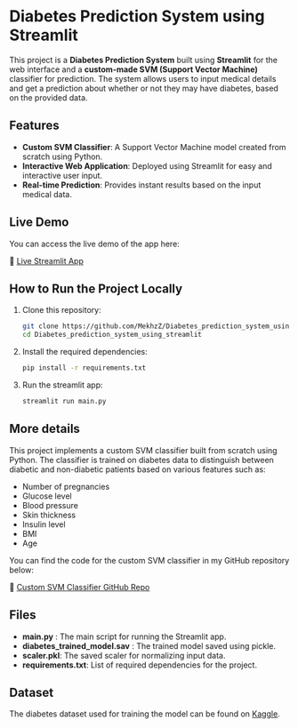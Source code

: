 # Diabetes Prediction System using Streamlit

This project is a **Diabetes Prediction System** built using **Streamlit** for the web interface and a **custom-made SVM (Support Vector Machine)** classifier for prediction. The system allows users to input medical details and get a prediction about whether or not they may have diabetes, based on the provided data.

## Features
- **Custom SVM Classifier**: A Support Vector Machine model created from scratch using Python.
- **Interactive Web Application**: Deployed using Streamlit for easy and interactive user input.
- **Real-time Prediction**: Provides instant results based on the input medical data.

## Live Demo
You can access the live demo of the app here:

🔗 [Live Streamlit App](https://diabetespredictionsystemusingapp-gu98foprwnu8j6xmno7qyj.streamlit.app/)

## How to Run the Project Locally

1. Clone this repository:

   ```bash
   git clone https://github.com/MekhzZ/Diabetes_prediction_system_using_streamlit.git
   cd Diabetes_prediction_system_using_streamlit
   ```
2. Install the required dependencies:
   
   ```bash
   pip install -r requirements.txt
   ```
   
4. Run the streamlit app:

   ```bash
   streamlit run main.py
   ```

## More details

This project implements a custom SVM classifier built from scratch using Python. The classifier is trained on diabetes data to distinguish between diabetic and non-diabetic patients based on various features such as:

- Number of pregnancies
- Glucose level
- Blood pressure
- Skin thickness
- Insulin level
- BMI
- Age

You can find the code for the custom SVM classifier in my GitHub repository below:

🔗 [Custom SVM Classifier GitHub Repo](https://github.com/MekhzZ/SVM_Classifier_from_scratch)

## Files

- **main.py** : The main script for running the Streamlit app.
- **diabetes_trained_model.sav** : The trained model saved using pickle.
- **scaler.pkl**: The saved scaler for normalizing input data.
- **requirements.txt**: List of required dependencies for the project.

## Dataset

The diabetes dataset used for training the model can be found on [Kaggle](https://www.kaggle.com/datasets/akshaydattatraykhare/diabetes-dataset).
